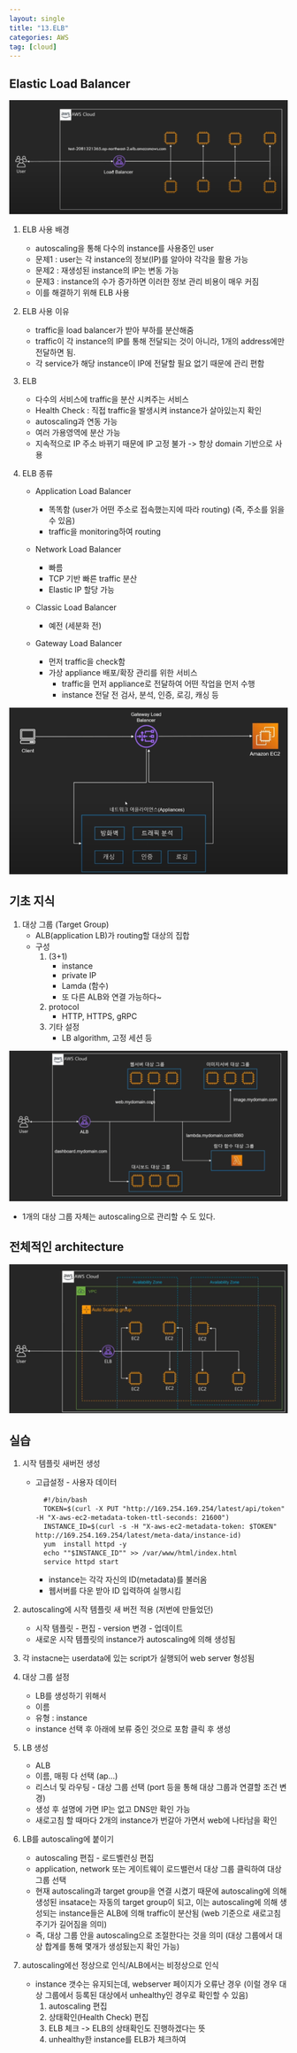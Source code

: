 ```yaml
---
layout: single
title: "13.ELB"
categories: AWS
tag: [cloud]
---
```




## Elastic Load Balancer
<img  src="/assets/posts/aws/13.png" alt=""/>

1. ELB 사용 배경
    -  autoscaling을 통해 다수의 instance를 사용중인 user
    -  문제1 : user는 각 instance의 정보(IP)를 알아야 각각을 활용 가능
    -  문제2 : 재생성된 instance의 IP는 변동 가능
    -  문제3 : instance의 수가 증가하면 이러한 정보 관리 비용이 매우 커짐
    -  이를 해결하기 위해 ELB 사용

2. ELB 사용 이유
    - traffic을 load balancer가 받아 부하를 분산해줌
    - traffic이 각 instance의 IP를 통해 전달되는 것이 아니라, 1개의 address에만 전달하면 됨.
    - 각 service가 해당 instance이 IP에 전달할 필요 없기 때문에 관리 편함

3. ELB
    - 다수의 서비스에 traffic을 분산 시켜주는 서비스
    - Health Check : 직접 traffic을 발생시켜 instance가 살아있는지 확인
    - autoscaling과 연동 가능
    - 여러 가용영역에 분산 가능
    - 지속적으로 IP 주소 바뀌기 때문에 IP 고정 불가 -> 항상 domain 기반으로 사용



4. ELB 종류
    - Application Load Balancer
        - 똑똑함 (user가 어떤 주소로 접속했는지에 따라 routing) (즉, 주소를 읽을 수 있음)
        - traffic을 monitoring하여 routing
    
    - Network Load Balancer
        - 빠름
        - TCP 기반 빠른 traffic 분산
        - Elastic IP 할당 가능
    
    - Classic Load Balancer
        - 예전 (세분화 전)

    - Gateway Load Balancer
        - 먼저 traffic을 check함
        - 가상 appliance 배포/확장 관리를 위한 서비스
            - traffic을 먼저 appliance로 전달하여 어떤 작업을 먼저 수행
            - instance 전달 전 검사, 분석, 인증, 로깅, 캐싱 등
            
<img  src="/assets/posts/aws/14.png" alt=""/>



## 기초 지식
1. 대상 그룹 (Target Group)
    - ALB(application LB)가 routing할 대상의 집합
    - 구성
        1. (3+1)
            - instance
            - private IP
            - Lamda (함수)
            - 또 다른 ALB와 연결 가능하다~
        2. protocol
            - HTTP, HTTPS, gRPC
        3. 기타 설정
            - LB algorithm, 고정 세션 등

<img  src="/assets/posts/aws/15.png" alt=""/>

- 1개의 대상 그룹 자체는 autoscaling으로 관리할 수 도 있다.

## 전체적인 architecture
<img  src="/assets/posts/aws/16.png" alt=""/>







## 실습

1. 시작 템플릿 새버전 생성
    - 고급설정 - 사용자 데이터 

            #!/bin/bash
            TOKEN=$(curl -X PUT "http://169.254.169.254/latest/api/token" -H "X-aws-ec2-metadata-token-ttl-seconds: 21600")
            INSTANCE_ID=$(curl -s -H "X-aws-ec2-metadata-token: $TOKEN" http://169.254.169.254/latest/meta-data/instance-id)
            yum  install httpd -y
            echo ""$INSTANCE_ID"" >> /var/www/html/index.html
            service httpd start
        
        - instance는 각각 자신의 ID(metadata)를 불러옴
        - 웹서버를 다운 받아 ID 입력하여 실행시킴


2. autoscaling에 시작 템플릿 새 버전 적용 (저번에 만들었던)
    - 시작 템플릿 - 편집 - version 변경 - 업데이트
    - 새로운 시작 템플릿의 instance가 autoscaling에 의해 생성됨

3. 각 instacne는 userdata에 있는 script가 실행되어 web server 형성됨


4. 대상 그룹 설정
    - LB를 생성하기 위해서
    - 이름
    - 유형 : instance
    - instance 선택 후 아래에 보류 중인 것으로 포함 클릭 후 생성


5. LB 생성
    - ALB 
    - 이름, 매핑 다 선택 (ap...)
    - 리스너 및 라우팅 - 대상 그룹 선택 (port 등을 통해 대상 그룹과 연결할 조건 변경)
    - 생성 후 설명에 가면 IP는 없고 DNS만 확인 가능
    - 새로고침 할 때마다 2개의 instance가 번갈아 가면서 web에 나타남을 확인


6. LB를 autoscaling에 붙이기
    - autoscaling 편집 - 로드벨런싱 편집
    - application, network 또는 게이트웨이 로드밸런서 대상 그룹 클릭하여 대상그룹 선택
    - 현재 autoscaling과 target group을 연결 시켰기 때문에 autoscaling에 의해 생성된 insatace는 자동의 target group이 되고, 이는 autoscaling에 의해 생성되는 instance들은 ALB에 의해 traffic이 분산됨 (web 기준으로 새로고침 주기가 길어짐을 의미)
    - 즉, 대상 그룹 안을 autoscaling으로 조절한다는 것을 의미 (대상 그룹에서 대상 합계를 통해 몇개가 생성됬는지 확인 가능)



7. autoscaling에선 정상으로 인식/ALB에서는 비정상으로 인식
    - instance 갯수는 유지되는데, webserver 페이지가 오류난 경우 (이럴 경우 대상 그룹에서 등록된 대상에서 unhealthy인 경우로 확인할 수 있음)
        1. autoscaling 편집
        2. 상태확인(Health Check) 편집
        3. ELB 체크 -> ELB의 상태확인도 진행하겠다는 뜻
        4. unhealthy한 instance를 ELB가 체크하여 